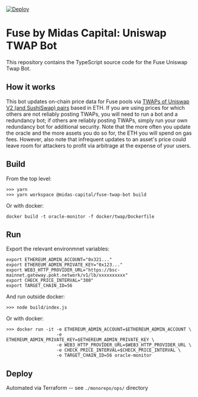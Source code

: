 [![Deploy](https://www.herokucdn.com/deploy/button.svg)](https://heroku.com/deploy)

# Fuse by Midas Capital: Uniswap TWAP Bot

This repository contains the TypeScript source code for the Fuse Uniswap Twap Bot.

## How it works

This bot updates on-chain price data for Fuse pools via [TWAPs of Uniswap V2 (and SushiSwap) pairs](https://uniswap.org/docs/v2/core-concepts/oracles/)
based in ETH. If you are using prices for which others are not reliably posting TWAPs, you will need to run a bot and a
redundancy bot; if others are reliably posting TWAPs, simply run your own redundancy bot for additional security. Note
that the more often you update the oracle and the more assets you do so for, the ETH you will spend on gas fees.
However, also note that infrequent updates to an asset's price could leave room for attackers to profit via arbitrage
at the expense of your users.

## Build

From the top level:

```
>>> yarn
>>> yarn workspace @midas-capital/fuse-twap-bot build
```

Or with docker:

```
docker build -t oracle-monitor -f docker/twap/Dockerfile
```

## Run

Export the relevant environmnet variables:

```
export ETHEREUM_ADMIN_ACCOUNT="0x321..."
export ETHEREUM_ADMIN_PRIVATE_KEY="0x123..."
export WEB3_HTTP_PROVIDER_URL="https://bsc-mainnet.gateway.pokt.network/v1/lb/xxxxxxxxxx"
export CHECK_PRICE_INTERVAL="300"
export TARGET_CHAIN_ID=56
```

And run outside docker:

```
>>> node build/index.js
```

Or with docker:

```
>>> docker run -it -e ETHEREUM_ADMIN_ACCOUNT=$ETHEREUM_ADMIN_ACCOUNT \
                   -e ETHEREUM_ADMIN_PRIVATE_KEY=$ETHEREUM_ADMIN_PRIVATE_KEY \
                   -e WEB3_HTTP_PROVIDER_URL=$WEB3_HTTP_PROVIDER_URL \
                   -e CHECK_PRICE_INTERVAL=$CHECK_PRICE_INTERVAL \
                   -e TARGET_CHAIN_ID=56 oracle-monitor
```

## Deploy

Automated via Terraform -- see `./monorepo/ops/` directory
